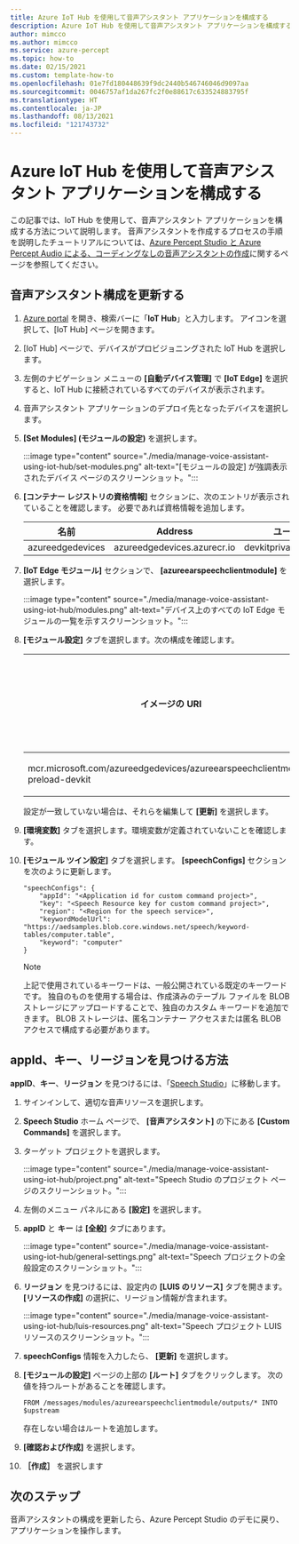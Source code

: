 ```yaml
---
title: Azure IoT Hub を使用して音声アシスタント アプリケーションを構成する
description: Azure IoT Hub を使用して音声アシスタント アプリケーションを構成する
author: mimcco
ms.author: mimcco
ms.service: azure-percept
ms.topic: how-to
ms.date: 02/15/2021
ms.custom: template-how-to
ms.openlocfilehash: 01e7fd180448639f9dc2440b546746046d9097aa
ms.sourcegitcommit: 0046757af1da267fc2f0e88617c633524883795f
ms.translationtype: HT
ms.contentlocale: ja-JP
ms.lasthandoff: 08/13/2021
ms.locfileid: "121743732"
---
```

# <a name="configure-your-voice-assistant-application-using-azure-iot-hub"></a>Azure IoT Hub を使用して音声アシスタント アプリケーションを構成する

この記事では、IoT Hub を使用して、音声アシスタント アプリケーションを構成する方法について説明します。 音声アシスタントを作成するプロセスの手順を説明したチュートリアルについては、[Azure Percept Studio と Azure Percept Audio による、コーディングなしの音声アシスタントの作成](./tutorial-no-code-speech.md)に関するページを参照してください。

## <a name="update-your-voice-assistant-configuration"></a>音声アシスタント構成を更新する

1. [Azure portal](https://portal.azure.com) を開き、検索バーに「**IoT Hub**」と入力します。 アイコンを選択して、[IoT Hub] ページを開きます。

1. [IoT Hub] ページで、デバイスがプロビジョニングされた IoT Hub を選択します。

1. 左側のナビゲーション メニューの **[自動デバイス管理]** で **[IoT Edge]** を選択すると、IoT Hub に接続されているすべてのデバイスが表示されます。

1. 音声アシスタント アプリケーションのデプロイ先となったデバイスを選択します。

1. **[Set Modules] \(モジュールの設定)** を選択します。

    :::image type="content" source="./media/manage-voice-assistant-using-iot-hub/set-modules.png" alt-text="[モジュールの設定] が強調表示されたデバイス ページのスクリーンショット。":::

1. **[コンテナー レジストリの資格情報]** セクションに、次のエントリが表示されていることを確認します。 必要であれば資格情報を追加します。

    |名前|Address|ユーザー名|Password|
    |----|-------|--------|--------|
    |azureedgedevices|azureedgedevices.azurecr.io|devkitprivatepreviewpull|

1. **[IoT Edge モジュール]** セクションで、 **[azureearspeechclientmodule]** を選択します。

    :::image type="content" source="./media/manage-voice-assistant-using-iot-hub/modules.png" alt-text="デバイス上のすべての IoT Edge モジュールの一覧を示すスクリーンショット。":::

1. **[モジュール設定]** タブを選択します。次の構成を確認します。

    イメージの URI|再起動ポリシー|必要な状態
    ---------|--------------|--------------
    mcr.microsoft.com/azureedgedevices/azureearspeechclientmodule: preload-devkit|常時|実行中

    設定が一致していない場合は、それらを編集して **[更新]** を選択します。

1. **[環境変数]** タブを選択します。環境変数が定義されていないことを確認します。

1. **[モジュール ツイン設定]** タブを選択します。 **[speechConfigs]** セクションを次のように更新します。

    ```
    "speechConfigs": {
        "appId": "<Application id for custom command project>",
        "key": "<Speech Resource key for custom command project>",
        "region": "<Region for the speech service>",
        "keywordModelUrl": "https://aedsamples.blob.core.windows.net/speech/keyword-tables/computer.table",
        "keyword": "computer"
    }
    ```

    > [!NOTE]
    > 上記で使用されているキーワードは、一般公開されている既定のキーワードです。 独自のものを使用する場合は、作成済みのテーブル ファイルを BLOB ストレージにアップロードすることで、独自のカスタム キーワードを追加できます。 BLOB ストレージは、匿名コンテナー アクセスまたは匿名 BLOB アクセスで構成する必要があります。

## <a name="how-to-find-out-appid-key-and-region"></a>appId、キー、リージョンを見つける方法

**appID**、**キー**、**リージョン** を見つけるには、「[Speech Studio](https://speech.microsoft.com/)」に移動します。

1. サインインして、適切な音声リソースを選択します。
1. **Speech Studio** ホーム ページで、 **[音声アシスタント]** の下にある **[Custom Commands]** を選択します。
1. ターゲット プロジェクトを選択します。

    :::image type="content" source="./media/manage-voice-assistant-using-iot-hub/project.png" alt-text="Speech Studio のプロジェクト ページのスクリーンショット。":::

1. 左側のメニュー パネルにある **[設定]** を選択します。
1. **appID** と **キー** は **[全般]** タブにあります。

    :::image type="content" source="./media/manage-voice-assistant-using-iot-hub/general-settings.png" alt-text="Speech プロジェクトの全般設定のスクリーンショット。":::

1. **リージョン** を見つけるには、設定内の **[LUIS のリソース]** タブを開きます。 **[リソースの作成]** の選択に、リージョン情報が含まれます。

    :::image type="content" source="./media/manage-voice-assistant-using-iot-hub/luis-resources.png" alt-text="Speech プロジェクト LUIS リソースのスクリーンショット。":::

1. **speechConfigs** 情報を入力したら、 **[更新]** を選択します。

1. **[モジュールの設定]** ページの上部の **[ルート]** タブをクリックします。 次の値を持つルートがあることを確認します。

    ```
    FROM /messages/modules/azureearspeechclientmodule/outputs/* INTO $upstream
    ```

    存在しない場合はルートを追加します。

1. **[確認および作成]** を選択します。

1. **［作成］** を選択します


## <a name="next-steps"></a>次のステップ

音声アシスタントの構成を更新したら、Azure Percept Studio のデモに戻り、アプリケーションを操作します。

